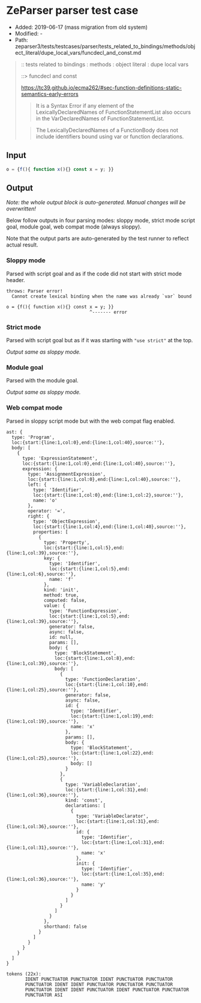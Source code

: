 # ZeParser parser test case

- Added: 2019-06-17 (mass migration from old system)
- Modified: -
- Path: zeparser3/tests/testcases/parser/tests_related_to_bindings/methods/object_literal/dupe_local_vars/funcdecl_and_const.md

> :: tests related to bindings : methods : object literal : dupe local vars
>
> ::> funcdecl and const
> 
> https://tc39.github.io/ecma262/#sec-function-definitions-static-semantics-early-errors
> 
> > It is a Syntax Error if any element of the LexicallyDeclaredNames of FunctionStatementList also occurs in the VarDeclaredNames of FunctionStatementList.
> 
> > The LexicallyDeclaredNames of a FunctionBody does not include identifiers bound using var or function declarations.

## Input

`````js
o = {f(){ function x(){} const x = y; }}
`````

## Output

_Note: the whole output block is auto-generated. Manual changes will be overwritten!_

Below follow outputs in four parsing modes: sloppy mode, strict mode script goal, module goal, web compat mode (always sloppy).

Note that the output parts are auto-generated by the test runner to reflect actual result.

### Sloppy mode

Parsed with script goal and as if the code did not start with strict mode header.

`````
throws: Parser error!
  Cannot create lexical binding when the name was already `var` bound

o = {f(){ function x(){} const x = y; }}
                               ^------- error
`````

### Strict mode

Parsed with script goal but as if it was starting with `"use strict"` at the top.

_Output same as sloppy mode._

### Module goal

Parsed with the module goal.

_Output same as sloppy mode._

### Web compat mode

Parsed in sloppy script mode but with the web compat flag enabled.

`````
ast: {
  type: 'Program',
  loc:{start:{line:1,col:0},end:{line:1,col:40},source:''},
  body: [
    {
      type: 'ExpressionStatement',
      loc:{start:{line:1,col:0},end:{line:1,col:40},source:''},
      expression: {
        type: 'AssignmentExpression',
        loc:{start:{line:1,col:0},end:{line:1,col:40},source:''},
        left: {
          type: 'Identifier',
          loc:{start:{line:1,col:0},end:{line:1,col:2},source:''},
          name: 'o'
        },
        operator: '=',
        right: {
          type: 'ObjectExpression',
          loc:{start:{line:1,col:4},end:{line:1,col:40},source:''},
          properties: [
            {
              type: 'Property',
              loc:{start:{line:1,col:5},end:{line:1,col:39},source:''},
              key: {
                type: 'Identifier',
                loc:{start:{line:1,col:5},end:{line:1,col:6},source:''},
                name: 'f'
              },
              kind: 'init',
              method: true,
              computed: false,
              value: {
                type: 'FunctionExpression',
                loc:{start:{line:1,col:5},end:{line:1,col:39},source:''},
                generator: false,
                async: false,
                id: null,
                params: [],
                body: {
                  type: 'BlockStatement',
                  loc:{start:{line:1,col:8},end:{line:1,col:39},source:''},
                  body: [
                    {
                      type: 'FunctionDeclaration',
                      loc:{start:{line:1,col:10},end:{line:1,col:25},source:''},
                      generator: false,
                      async: false,
                      id: {
                        type: 'Identifier',
                        loc:{start:{line:1,col:19},end:{line:1,col:19},source:''},
                        name: 'x'
                      },
                      params: [],
                      body: {
                        type: 'BlockStatement',
                        loc:{start:{line:1,col:22},end:{line:1,col:25},source:''},
                        body: []
                      }
                    },
                    {
                      type: 'VariableDeclaration',
                      loc:{start:{line:1,col:31},end:{line:1,col:36},source:''},
                      kind: 'const',
                      declarations: [
                        {
                          type: 'VariableDeclarator',
                          loc:{start:{line:1,col:31},end:{line:1,col:36},source:''},
                          id: {
                            type: 'Identifier',
                            loc:{start:{line:1,col:31},end:{line:1,col:31},source:''},
                            name: 'x'
                          },
                          init: {
                            type: 'Identifier',
                            loc:{start:{line:1,col:35},end:{line:1,col:36},source:''},
                            name: 'y'
                          }
                        }
                      ]
                    }
                  ]
                }
              },
              shorthand: false
            }
          ]
        }
      }
    }
  ]
}

tokens (22x):
       IDENT PUNCTUATOR PUNCTUATOR IDENT PUNCTUATOR PUNCTUATOR
       PUNCTUATOR IDENT IDENT PUNCTUATOR PUNCTUATOR PUNCTUATOR
       PUNCTUATOR IDENT IDENT PUNCTUATOR IDENT PUNCTUATOR PUNCTUATOR
       PUNCTUATOR ASI
`````

